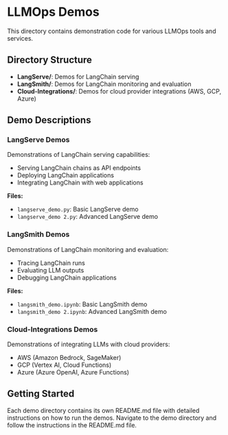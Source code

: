 # LLMOps Demos

This directory contains demonstration code for various LLMOps tools and services.

## Directory Structure

- **LangServe/**: Demos for LangChain serving
- **LangSmith/**: Demos for LangChain monitoring and evaluation
- **Cloud-Integrations/**: Demos for cloud provider integrations (AWS, GCP, Azure)

## Demo Descriptions

### LangServe Demos

Demonstrations of LangChain serving capabilities:
- Serving LangChain chains as API endpoints
- Deploying LangChain applications
- Integrating LangChain with web applications

**Files:**
- `langserve_demo.py`: Basic LangServe demo
- `langserve_demo 2.py`: Advanced LangServe demo

### LangSmith Demos

Demonstrations of LangChain monitoring and evaluation:
- Tracing LangChain runs
- Evaluating LLM outputs
- Debugging LangChain applications

**Files:**
- `langsmith_demo.ipynb`: Basic LangSmith demo
- `langsmith_demo 2.ipynb`: Advanced LangSmith demo

### Cloud-Integrations Demos

Demonstrations of integrating LLMs with cloud providers:
- AWS (Amazon Bedrock, SageMaker)
- GCP (Vertex AI, Cloud Functions)
- Azure (Azure OpenAI, Azure Functions)

## Getting Started

Each demo directory contains its own README.md file with detailed instructions on how to run the demos. Navigate to the demo directory and follow the instructions in the README.md file.
